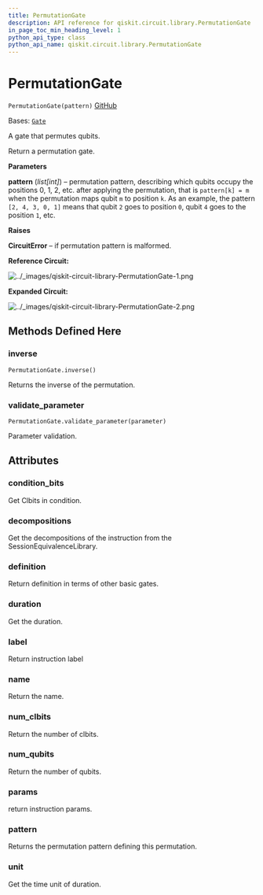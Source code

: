 ```yaml
---
title: PermutationGate
description: API reference for qiskit.circuit.library.PermutationGate
in_page_toc_min_heading_level: 1
python_api_type: class
python_api_name: qiskit.circuit.library.PermutationGate
---
```


# PermutationGate

<span id="qiskit.circuit.library.PermutationGate" />

`PermutationGate(pattern)` [GitHub](https://github.com/qiskit/qiskit/tree/stable/0.24/qiskit/circuit/library/generalized_gates/permutation.py "view source code")

Bases: [`Gate`](qiskit.circuit.Gate "qiskit.circuit.gate.Gate")

A gate that permutes qubits.

Return a permutation gate.

**Parameters**

**pattern** (*list\[int]*) – permutation pattern, describing which qubits occupy the positions 0, 1, 2, etc. after applying the permutation, that is `pattern[k] = m` when the permutation maps qubit `m` to position `k`. As an example, the pattern `[2, 4, 3, 0, 1]` means that qubit `2` goes to position `0`, qubit `4` goes to the position `1`, etc.

**Raises**

**CircuitError** – if permutation pattern is malformed.

**Reference Circuit:**

![../\_images/qiskit-circuit-library-PermutationGate-1.png](/images/api/qiskit/0.43/qiskit-circuit-library-PermutationGate-1.png)

**Expanded Circuit:**

![../\_images/qiskit-circuit-library-PermutationGate-2.png](/images/api/qiskit/0.43/qiskit-circuit-library-PermutationGate-2.png)

## Methods Defined Here

<span id="qiskit-circuit-library-permutationgate-inverse" />

### inverse

<span id="qiskit.circuit.library.PermutationGate.inverse" />

`PermutationGate.inverse()`

Returns the inverse of the permutation.

<span id="qiskit-circuit-library-permutationgate-validate-parameter" />

### validate\_parameter

<span id="qiskit.circuit.library.PermutationGate.validate_parameter" />

`PermutationGate.validate_parameter(parameter)`

Parameter validation.

## Attributes

<span id="qiskit.circuit.library.PermutationGate.condition_bits" />

### condition\_bits

Get Clbits in condition.

<span id="qiskit.circuit.library.PermutationGate.decompositions" />

### decompositions

Get the decompositions of the instruction from the SessionEquivalenceLibrary.

<span id="qiskit.circuit.library.PermutationGate.definition" />

### definition

Return definition in terms of other basic gates.

<span id="qiskit.circuit.library.PermutationGate.duration" />

### duration

Get the duration.

<span id="qiskit.circuit.library.PermutationGate.label" />

### label

Return instruction label

<span id="qiskit.circuit.library.PermutationGate.name" />

### name

Return the name.

<span id="qiskit.circuit.library.PermutationGate.num_clbits" />

### num\_clbits

Return the number of clbits.

<span id="qiskit.circuit.library.PermutationGate.num_qubits" />

### num\_qubits

Return the number of qubits.

<span id="qiskit.circuit.library.PermutationGate.params" />

### params

return instruction params.

<span id="qiskit.circuit.library.PermutationGate.pattern" />

### pattern

Returns the permutation pattern defining this permutation.

<span id="qiskit.circuit.library.PermutationGate.unit" />

### unit

Get the time unit of duration.

